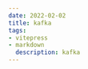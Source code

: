 ```yaml
---
date: 2022-02-02
title: kafka
tags:
- vitepress
- markdown
  description: kafka
---
```





































